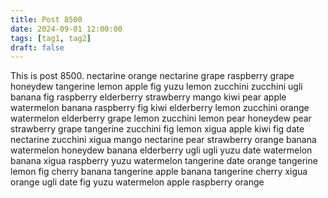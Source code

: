 ```yaml
---
title: Post 8500
date: 2024-09-01 12:00:00
tags: [tag1, tag2]
draft: false
---
```

This is post 8500.
nectarine
orange
nectarine
grape
raspberry
grape
honeydew
tangerine
lemon
apple
fig
yuzu
lemon
zucchini
zucchini
ugli
banana
fig
raspberry
elderberry
strawberry
mango
kiwi
pear
apple
watermelon
banana
raspberry
fig
kiwi
elderberry
lemon
zucchini
orange
watermelon
elderberry
grape
lemon
zucchini
lemon
pear
honeydew
pear
strawberry
grape
tangerine
zucchini
fig
lemon
xigua
apple
kiwi
fig
date
nectarine
zucchini
xigua
mango
nectarine
pear
strawberry
orange
banana
watermelon
honeydew
banana
elderberry
ugli
ugli
yuzu
date
watermelon
banana
xigua
raspberry
yuzu
watermelon
tangerine
date
orange
tangerine
lemon
fig
cherry
banana
tangerine
apple
banana
tangerine
cherry
xigua
orange
ugli
date
fig
yuzu
watermelon
apple
raspberry
orange
